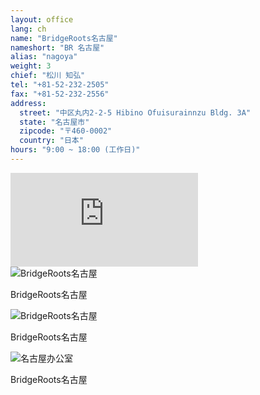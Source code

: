 ```yaml
---
layout: office
lang: ch
name: "BridgeRoots名古屋"
nameshort: "BR 名古屋"
alias: "nagoya"
weight: 3
chief: "松川 知弘"
tel: "+81-52-232-2505"
fax: "+81-52-232-2556"
address:
  street: "中区丸内2-2-5 Hibino Ofuisurainnzu Bldg. 3A"
  state: "名古屋市"
  zipcode: "〒460-0002"
  country: "日本"
hours: "9:00 ~ 18:00 (工作日)"
---
```


<iframe src="https://www.google.com/maps/embed?pb=!1m18!1m12!1m3!1d2305.989393579934!2d136.89669713501928!3d35.17752772455541!2m3!1f0!2f0!3f0!3m2!1i1024!2i768!4f13.1!3m3!1m2!1s0x600376d226147745%3A0x423dc9db935f7261!2s2+Chome-2-5+Marunouchi%2C+Naka-ku%2C+Nagoya-shi%2C+Aichi-ken+460-0002%2C+Japan!5e0!3m2!1sen!2sus!4v1474180264186" frameborder="0" style="border:0" allowfullscreen class="center-block googlemap"></iframe>

<div class="office-image">
  <img src="{{ site.baseurl | prepend: site.url }}/images/office-nagoya-1.jpg" title="BridgeRoots名古屋" alt="BridgeRoots名古屋" />
  <p>BridgeRoots名古屋</p>
</div>

<div class="office-image">
  <img src="{{ site.baseurl | prepend: site.url }}/images/office-nagoya-2.jpg" title="BridgeRoots名古屋" alt="BridgeRoots名古屋" />
  <p>BridgeRoots名古屋</p>
</div>

<div class="office-image">
  <img src="{{ site.baseurl | prepend: site.url }}/images/office-nagoya-3.jpg" title="名古屋办公室" alt="名古屋办公室" />
  <p>BridgeRoots名古屋</p>
</div>
